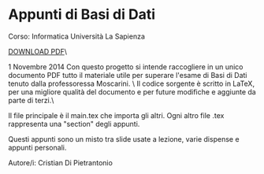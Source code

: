 Appunti di Basi di Dati
====================
Corso: Informatica
Università La Sapienza

<a href="https://github.com/Halolegend94/uni_database_appunti/blob/master/main.pdf?raw=true">DOWNLOAD PDF</a>\\

1 Novembre 2014
Con questo progetto si intende raccogliere in un unico documento PDF tutto il materiale utile per superare l'esame di Basi di Dati tenuto dalla professoressa Moscarini. \\
Il codice sorgente è scritto in LaTeX, per una migliore qualità del documento e per future modifiche e aggiunte da parte di terzi.\\

Il file principale è il main.tex che importa gli altri. Ogni altro file .tex rappresenta una "section" degli appunti.

Questi appunti sono un misto tra slide usate a lezione, varie dispense e appunti personali.

Autore/i: Cristian Di Pietrantonio
